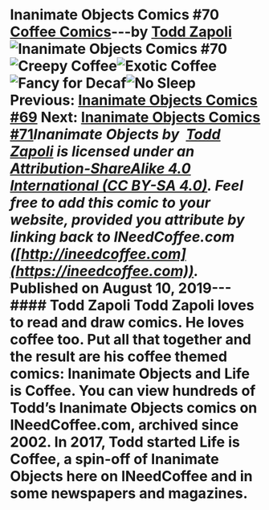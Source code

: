 # Inanimate Objects Comics #70 [Coffee Comics](https://ineedcoffee.com/section/coffee-comics/)---by [Todd Zapoli](https://ineedcoffee.com/by/todd-zapoli/)![Inanimate Objects Comics #70](https://ineedcoffee.com/images/posts/inanimate-objects-comics-70/Inanimate-Objects-Coffee-Comics640x400.jpg)![Creepy Coffee](https://ineedcoffee.com/assets/coffee-comics-Creepy.CejS81i0_12b8Nx.webp)![Exotic Coffee](https://ineedcoffee.com/assets/coffee-comics-Exotic.Be7fqca__2pri0P.webp)![Fancy for Decaf](https://ineedcoffee.com/assets/coffee-comics-Fancy-for-Decaf.DbJq4Pgj_t8eIf.webp)![No Sleep](https://ineedcoffee.com/assets/coffee-comics-No-Sleep.JUNZq8IC_1Y96M6.webp) Previous: [Inanimate Objects Comics #69](https://ineedcoffee.com/inanimate-objects-comics-69/) Next: [Inanimate Objects Comics #71](https://ineedcoffee.com/inanimate-objects-comics-71/)_Inanimate Objects by  [Todd Zapoli](https://ineedcoffee.com/) is licensed under an  [Attribution-ShareAlike 4.0 International (CC BY-SA 4.0)](https://creativecommons.org/licenses/by-sa/4.0/). Feel free to add this comic to your website, provided you attribute by linking back to INeedCoffee.com ([http://ineedcoffee.com](https://ineedcoffee.com))._ Published on August 10, 2019--- #### Todd Zapoli Todd Zapoli loves to read and draw comics. He loves coffee too. Put all that together and the result are his coffee themed comics: Inanimate Objects and Life is Coffee. You can view hundreds of Todd’s Inanimate Objects comics on INeedCoffee.com, archived since 2002. In 2017, Todd started Life is Coffee, a spin-off of Inanimate Objects here on INeedCoffee and in some newspapers and magazines.